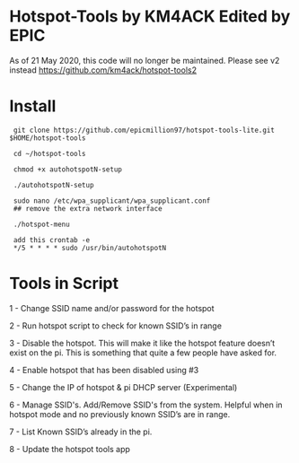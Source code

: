 # Hotspot-Tools by KM4ACK Edited by EPIC

As of 21 May 2020, this code will no longer be maintained. Please see v2 instead https://github.com/km4ack/hotspot-tools2

# Install

     git clone https://github.com/epicmillion97/hotspot-tools-lite.git $HOME/hotspot-tools 
     
     cd ~/hotspot-tools
     
     chmod +x autohotspotN-setup
     
     ./autohotspotN-setup
     
     sudo nano /etc/wpa_supplicant/wpa_supplicant.conf
     ## remove the extra network interface
     
     ./hotspot-menu

     add this crontab -e
     */5 * * * * sudo /usr/bin/autohotspotN

    

# Tools in Script

1 - Change SSID name and/or password for the hotspot 

2 - Run hotspot script to check for known SSID’s in range

3 - Disable the hotspot. This will make it like the hotspot feature doesn’t exist on the pi. This is something that quite a few people have asked for.

4 - Enable hotspot that has been disabled using #3

5 - Change the IP of hotspot & pi DHCP server (Experimental)

6 - Manage SSID's. Add/Remove SSID's from the system. Helpful when in hotspot mode and no previously known SSID’s are in range.

7 - List Known SSID’s already in the pi.

8 - Update the hotspot tools app

